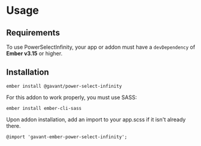 # Usage

## Requirements

To use PowerSelectInfinity, your app or addon must have a `devDependency` of **Ember v3.15** or higher.

## Installation

```
ember install @gavant/power-select-infinity
```

For this addon to work properly, you must use SASS:

```
ember install ember-cli-sass
```

Upon addon installation, add an import to your app.scss if it isn't already there.

```
@import 'gavant-ember-power-select-infinity';
```

<!-- ## New addons


## Existing addons -->
